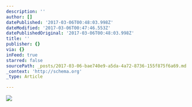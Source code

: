 ```yaml
---
description: ''
author: []
datePublished: '2017-03-06T00:48:03.998Z'
dateModified: '2017-03-06T00:47:46.553Z'
datePublishedOriginal: '2017-03-06T00:48:03.998Z'
title: ''
publisher: {}
via: {}
inFeed: true
starred: false
sourcePath: _posts/2017-03-06-bae740e9-a5da-4a72-8736-155f875f6a69.md
_context: 'http://schema.org'
_type: Article

---
```

![](https://the-grid-user-content.s3-us-west-2.amazonaws.com/1ebacdf4-8343-48d2-914a-cb5bfd159a25.png)